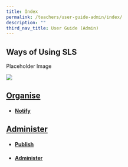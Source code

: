 ```yaml
---
title: Index
permalink: /teachers/user-guide-admin/index/
description: ""
third_nav_title: User Guide (Admin)
---
```

## Ways of Using SLS

Placeholder Image

![](/images/favicon-isomer.ico)

## [Organise](/teachers/user-guide-admin/organise/)
* #### [Notify]()

## [Administer](/teachers/user-guide-admin/administer/)
* #### [Publish]()
* #### [Administer]()